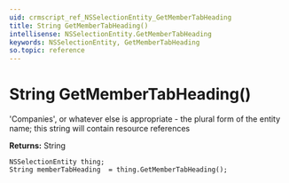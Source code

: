 ```yaml
---
uid: crmscript_ref_NSSelectionEntity_GetMemberTabHeading
title: String GetMemberTabHeading()
intellisense: NSSelectionEntity.GetMemberTabHeading
keywords: NSSelectionEntity, GetMemberTabHeading
so.topic: reference
---
```


# String GetMemberTabHeading()

'Companies', or whatever else is appropriate - the plural form of the entity name; this string will contain resource references

**Returns:** String

```crmscript
NSSelectionEntity thing;
String memberTabHeading  = thing.GetMemberTabHeading();
```

